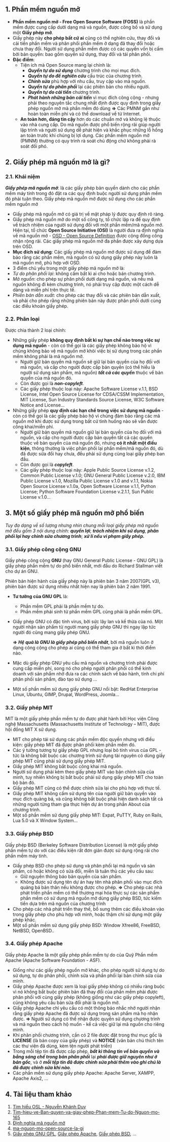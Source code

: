 ## 1. Phần mềm nguồn mở

- **Phần mềm nguồn mở - Free Open Source Software (FOSS)** là phần mềm được cung cấp dưới dạng mã và nguồn, được công bố và sử dụng một **Giấy phép mở**.
- Giấy phép này **cho phép bất cứ ai** cũng có thể nghiên cứu, thay đổi và cải tiến phần mềm và phân phối phần mềm ở dạng đã thay đổi hoặc chưa thay đổi. Người sử dụng phần mềm được có các quyền vốn bị cấm bởi bản quyền: bao gồm quyền sử dụng, thay đổi và tái phân phối.
- **Đặc điểm**:
    - Tiện ích mà Open Source mang lại chính là:
        - _**Quyền tự do sử dụng**_ chương trình cho mọi mục đích.
        - _**Quyền tự do để nghiên cứu**_ cấu trúc của chương trình.
        - _**Chỉnh sửa**_ phù hợp với nhu cầu, truy cập vào mã nguồn.
        - _**Quyền tự do phân phối**_ lại các phiên bản cho nhiều người.
        - _**Quyền tự do cải tiến**_ chương trình.
        - _**Phát hành những bản cải tiến**_ vì mục đích công cộng - nhưng phải theo nguyên tắc chung nhất định được quy định trong giấy phép nguồn mở mà phần mềm đó dùng
        **=>** Các PMNM gần như hoàn toàn miễn phí và có thể download về từ Internet.
    - **An toàn hơn, đáng tin cậy** hơn do các chuẩn mở và không lệ thuộc vào nhà cung cấp. Do mã nguồn được phổ biến rộng rãi giúp người lập trình và người sử dụng dễ phát hiện và khắc phục những lỗ hổng an toàn trước khi chúng bị lợi dụng. Các phần mềm nguồn mở (PMNM) thường có quy trình rà soát chủ động chứ không phải rà soát đối phó.
        

## 2. Giấy phép mã nguồn mở là gì?

### 2.1. Khái niệm
_**Giấy phép mã nguồn mở**_: là các giấy phép bản quyền dành cho các phần mềm máy tính trong đó đặt ra các quy định buộc người sử dụng phần mềm đó phải tuân theo. Giấy phép mã nguồn mở được sử dụng cho các phần mềm nguồn mở
- Giấy phép mã nguồn mở có giá trị về mặt pháp lý được quy định rõ ràng.
- Giấy phép mã nguồn mở do một số công ty, tổ chức lập ra để quy định về trách nhiệm của người sử dụng đối với một phần mềm/mã nguồn mở. Hiện tại, tổ chức **Open Source Initiative (OSI)** là người đưa ra định nghĩa về mã nguồn mở - [OSD - Open Source Definition](https://opensource.org/docs/definition.html) được cộng đồng công nhận rộng rãi. Các giấy phép mã nguồn mở đa phần được xây dựng dựa trên OSD.
- **Mục đích sử dụng**: Các giấy phép mã nguồn mở được sử dụng để đảm bảo rằng các phần mềm, mã nguồn có sử dụng giấy phép này luôn là mã nguồn mở, phù hợp với OSD.
- 3 điểm chủ yếu trong một giấy phép mã nguồn mở là:
- _Tự do phân phối lại_: không cấm bất kì ai cho hoặc bán chương trình.
- _Mã nguồn_: cho phép sự phân phối dưới dạng mã nguồn, và nếu mã nguồn không đi kèm chương trình, nó phải truy cập được một cách dễ dàng và miễn phí trên thực tế.
- _Phiên bản dẫn xuất_: cho phép các thay đổi và các phiên bản dẫn xuất, và phải cho phép rằng những phiên bản này được phân phối dưới cùng các điều khoản giấy phép.

### 2.2. Phân loại
Được chia thành 2 loại chính:
- Những giấy phép **không quy định bất kì sự hạn chế nào trong việc sự dụng mã nguồn** - còn có thể gọi là các giấy phép không bảo hộ vì chúng không bảo vệ mã nguồn mở khỏi việc bị sử dụng trong các phần mềm không phải là mã nguồn mở.
    - Người giữ bản quyền mã nguồn sẽ giữ lại bản quyền của họ đối với mã nguồn, và cấp cho người được cấp bản quyền (có thể hiểu là người sử dụng sản phẩm, mã nguồn) _**tất cả các quyền**_ thuộc về bản quyền của mã nguồn đó.
    - Còn được gọi là _**non-copyleft**_.
    - Các giấy phép thuộc loại này: Apache Software License v.1.1, BSD License, Intel Open Source License for CDSA/CSSM Implementation, MIT License, Sun Industry Standards Source License, W3C Software Notice and License…
- Những giấy phép **quy định các hạn chế trong việc sử dụng mã nguồn** - còn có thể gọi là các giấy phép bảo hộ vì chúng đảm bảo rằng các mã nguồn mở khi được sử dụng trong bất cứ tình huống nào sẽ vẫn được công khai/miễn phí.
    - Người giữ bản quyền mã nguồn giữ lại bản quyền của họ đối với mã nguồn, và cấp cho người được cấp bản quyền tất cả các quyền thuộc về bản quyền của mã nguồn đó, nhưng **có ít nhất một điều kiện**, thông thường là việc phân phối lại phần mềm/mã nguồn đó, dù đã được sửa đổi hay chưa, đều phải sử dụng cùng loại giấy phép ban đầu.
    - Còn được gọi là _**copyleft**_.
    - Các giấy phép thuộc loại này: Apple Public Source License v.1.2, Common Public License v.1.0; GNU General Public License v.2.0, IBM Public License v.1.0, Mozilla Public License v.1.0 and v.1.1, Nokia Open Source License v.1.0a, Open Software License v.1.1, Python License; Python Software Foundation License v.2.1.1, Sun Public License v.1.0…

## 3. Một số giấy phép mã nguồn mở phổ biến

_Tuy đa dạng về số lượng nhưng nhìn chung mỗi loại giấy phép mã nguồn mở đều gồm 3 nội dung chính:_ _**quyền lợi**_; _**trách nhiệm khi sử dụng**_, _**phân phối lại hay chỉnh sửa chương trình**_; _**xử lí nếu vi phạm giấy phép.**_

### 3.1. Giấy phép công cộng GNU
Giấy phép công cộng **GNU** (hay GNU General Public License - GNU GPL) là giấy phép phần mềm tự do phổ biến nhất, mới đầu do Richard Stallman viết cho dự án GNU.

Phiên bản hiện hành của giấy phép này là phiên bản 3 năm 2007(GPL v3), phiên bản được sử dụng nhiều nhất hiện nay là phiên bản 2 năm 1991.

- **Tư tưởng của GNU GPL** là:
    - Phần mềm GPL phải là phần mềm tự do.
    - Phần mềm phái sinh từ phần mềm GPL cũng phải là phần mềm GPL.
- Giấy phép GNU có đặc tính virus, bởi sức lây lan và kế thừa của nó. Một người nhận sản phẩm từ người mang giấy phép GNU thì ngay lập tức người đó cũng mang giấy phép GNU.
    
    **=>** _**Hệ quả là GNU là giấy phép phổ biến nhất**_, bởi mã nguồn luôn ở dạng công cộng cho phép ai cũng có thể tham gia ở bất kì thời điểm nào.
    
- Mặc dù giấy phép GNU yêu cầu mã nguồn và chương trình phải được cung cấp miễn phí, song nó cho phép người phân phối có thể kinh doanh với sản phẩm nhờ đưa ra các chính sách về bảo hành, tính chi phí phân phối sản phẩm, đào tạo sử dụng …
    
- Một số phần mềm sử dụng giấy phép GNU nổi bật: RedHat Enterprise Linux, Ubuntu, GIMP, Drupal, WordPress, Joomla…
    
### 3.2. Giấy phép MIT
MIT là một giấy phép phần mềm tự do được phát hành bởi Học viện Công nghệ Massachusetts (Massachusetts Institute of Technology – MIT), được hội đồng MIT X sử dụng.

- MIT cho phép tái sử dụng các phần mềm độc quyền nhưng với điều kiện: giấy phép MIT đã được phân phối kèm phần mềm đó.
- Các ý tưởng tương tự giấy phép GPL nhưng loại bỏ tính virus của GPL - tức là không bắt buộc các chương trình sử dụng tài nguyên có dùng giấy phép MIT cũng phải sử dụng giấy phép MIT.
- Giấy phép MIT không bắt buộc công khai mã nguồn.
- Người sử dụng phải kèm theo giấy phép MIT vào bản chỉnh sửa của mình, tuy nhiên không bị bắt buộc phải sử dụng giấy phép MIT cho toàn bộ bản đó.
- Giấy phép MIT cũng có thể được chỉnh sửa lại cho phù hợp với thực tế.
- Giấy phép MIT không cấm sử dụng tên của người giữ bản quyền vào mục đích quảng bá, và cũng không bắt buộc phải hiện danh sách tất cả những người từng tham gia thực hiện dự án trong phần About của chương trình.
- Một số phần mềm sử dụng giấy phép MIT: Expat, PuTTY, Ruby on Rails, Lua 5.0 và X Window System...

### 3.3. Giấy phép BSD
Giấy phép BSD (Berkeley Software Distribution License) là một giấy phép phần mềm tự do với các điều kiện rất đơn giản được sử dụng rộng rãi cho phần mềm máy tính.

- Giấy phép BSD cho phép sử dụng và phân phối lại mã nguồn và sản phẩm, có hoặc không có sửa đổi, miễn là tuân thủ các yêu cầu sau:
    - Giữ nguyên thông báo bản quyền của sản phẩm.
    - Không được sử dụng tên dự án hay tên nhà phân phối vào mục đích quảng bá bản thân nếu không được cho phép.
    **=>** Cho phép các nhà phát triển phần mềm có thể thương mại hóa thực sự các sản phẩm phần mềm có sử dụng mã nguồn mở dùng giấy phép BSD, tức kiếm tiền dựa trên mã nguồn của chương trình
- Cho phép các nhà phát triển thay thế, bổ sung thêm các điều khoản vào trong giấy phép cho phù hợp với mình, hoặc thậm chí sử dụng một giấy phép khác.
- Một số phần mềm sử dụng giấy phép BSD: Window Xfree86, FreeBSD, NetBSD, OpenBSD..
    

### 3.4. Giấy phép Apache
Giấy phép Apache là một giấy phép phần mềm tự do của Quỹ Phần mềm Apache (Apache Software Foundation - ASF).

- Giống như các giấy phép nguồn mở khác, cho phép người sử dụng tự do sử dụng, tự do phân phối, chỉnh sửa và phần phối lại bản chỉnh sửa của mình.
- Giấy phép Apache được xem là loại giấy phép không có nhiều ràng buộc vì nó không bắt buộc phiên bản đã thay đổi của phần mềm phải được phân phối với cùng giấy phép (không giống như các giấy phép copyleft), cũng không yêu cầu bản sửa đổi phải là nguồn mở.
- Giấy phép Apache chỉ yêu cầu có một thông báo nhắc nhở người nhận rằng giấy phép Apache đã được sử dụng trong sản phẩm mà họ nhận được.
    **=>** Người sử dụng có thể nhận được quyền sử dụng chương trình và mã nguồn theo cách hộ muốn - kể cả việc giữ lại mã nguồn cho riêng mình.
- Khi phân phối chương trình, cần có 2 file được đặt trong thư mục gốc là **LICENSE** (là bản copy của giấy phép) và **NOTICE** (văn bản chú thích tên các thư viện đã dùng, kèm tên người phát triển)
- Trong mỗi tệp tin đã được cấp phép, _**bất kì thông tin về bản quyền và bằng sáng chế trong bản phân phối**_ lại _**phải được giữ nguyên như ở bản gốc**_, và ở _**mỗi tệp tin đã được chỉnh sửa phải thêm vào ghi chú là đã được chỉnh sửa khi nào**_.
- Các phần mềm sử dụng giấy phép Apache: Apache Server, XAMPP, Apache Axis2, ...
    

## 4. Tài liệu tham khảo
1. [Tìm hiểu OSL - Nguyễn Khánh Duy](https://thaiduynguyen.wordpress.com/2009/10/30/tim-hieu-ve-osl/)
2. [Tim-hieu-ve-Ban-quyen-va-giay-phep-Phan-mem-Tu-do-Nguon-mo-165](https://nukeviet.vn/vi/news/Cong-dong-nguon-mo/Tim-hieu-ve-Ban-quyen-va-giay-phep-Phan-mem-Tu-do-Nguon-mo-165.html)
3. [Định nghĩa mã nguồn mở](https://opensource.org/docs/definition.html)
4. [ma-nguon-mo-open-source-la-gi](http://www.thietkewebvietnam.net/lap-trinh-php/ma-nguon-mo-open-source-la-gi.html)
5. [Giấy phép GNU GPL](https://vi.wikipedia.org/wiki/Gi%E1%BA%A5y_ph%C3%A9p_C%C3%B4ng_c%E1%BB%99ng_GNU), [Giấy phép Apache](https://vi.wikipedia.org/wiki/Gi%E1%BA%A5y_ph%C3%A9p_Apache), [Giấy phép BSD](http://vnfoss.blogspot.com/2013/06/giay-phep-bsd-sua-oi-tong-quan.html), ...